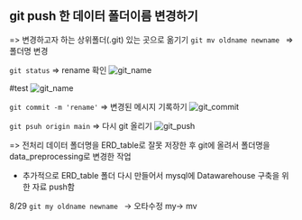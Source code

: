 ## git push 한 데이터 폴더이름 변경하기
=> 변경하고자 하는 상위폴더(.git) 있는 곳으로 옮기기
```git mv oldname newname ```
=> 폴더명 변경

``` git status ```
=> rename 확인
![git_name](file:///D:/SCapture/capture/git_rename.png)

#test
![git_name](./img/git_rename.png)



```git commit -m 'rename'```
=> 변경된 메시지 기록하기
![git_commit](file:///D:/SCapture/capture/git_commit.png)

``` git psuh origin main ```
=> 다시 git 올리기
![git_push](file:///D:/SCapture/capture/git_push.png)

=> 전처리 데이터 폴더명을 ERD_table로 잘못 저장한 후 git에 올려서 폴더명을 data_preprocessing로 변경한 작업

* 추가적으로 ERD_table 폴더 다시 만들어서 mysql에 Datawarehouse 구축을 위한 자료 push함

8/29 ```git my oldname newname ``` -> 오타수정 my-> mv